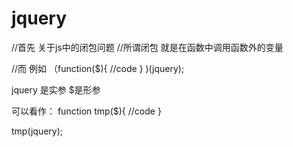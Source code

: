 # jquery

//首先  关于js中的闭包问题
//所谓闭包 就是在函数中调用函数外的变量

//而 例如
  （function($){ //code } )(jquery);
  
  jquery 是实参    $是形参
  
  可以看作：
  function tmp($){ //code }
  
  tmp(jquery);
  
  
